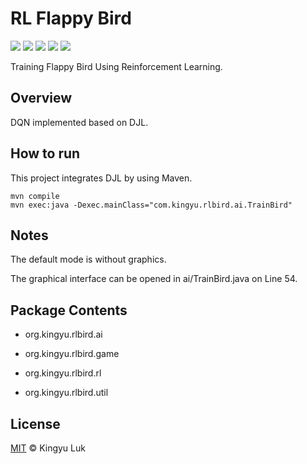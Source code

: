 # RL Flappy Bird
![](https://img.shields.io/badge/JDK-1.8.0-a7742f.svg)
![](https://img.shields.io/badge/platform-MacOS%20%7C%20Linux%20%7C%20Windows-yellow.svg)
![](https://img.shields.io/github/license/kingyuluk/FlappyBird)
![](https://img.shields.io/github/v/release/kingyuluk/FlappyBird)
![](https://img.shields.io/github/repo-size/kingyuluk/FlappyBird?color=ff69b4)

Training Flappy Bird Using Reinforcement Learning.

## Overview
DQN implemented based on DJL.

## How to run
This project integrates DJL by using Maven. 

```
mvn compile  
mvn exec:java -Dexec.mainClass="com.kingyu.rlbird.ai.TrainBird"
```

## Notes

The default mode is without graphics.

The graphical interface can be opened in ai/TrainBird.java on Line 54.

## Package Contents
* org.kingyu.rlbird.ai    

* org.kingyu.rlbird.game

* org.kingyu.rlbird.rl  

* org.kingyu.rlbird.util   

## License
[MIT](License) © Kingyu Luk
